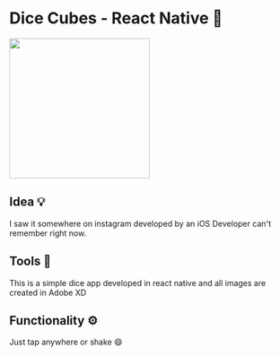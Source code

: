 # Dice Cubes - React Native 🎲

[<img src="./screenshots/home.jpg" width="250"/>](/screenshots/home.jpg)

## Idea 💡
I saw it somewhere on instagram developed by an iOS Developer can't remember right now.


## Tools 🔨
This is a simple dice app developed in react native and all images are created in Adobe XD

## Functionality ⚙
Just tap anywhere or shake 😄
